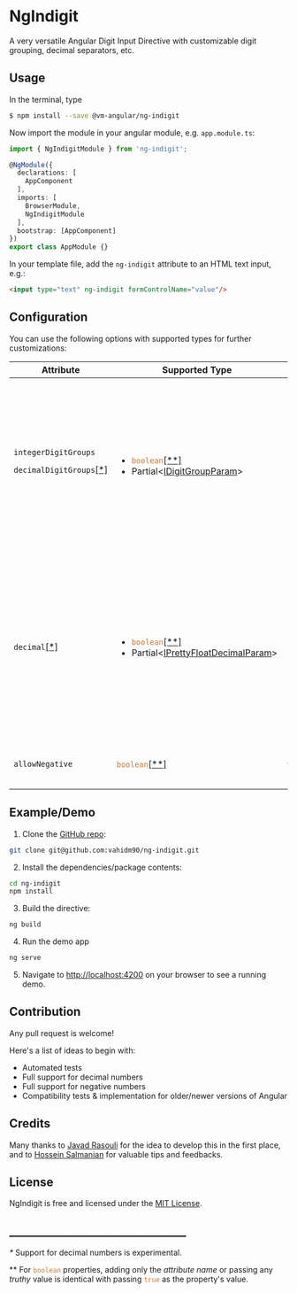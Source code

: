# NgIndigit

A very versatile Angular Digit Input Directive with customizable digit grouping, decimal separators, etc.

## Usage

In the terminal, type

```bash
$ npm install --save @vm-angular/ng-indigit
```

Now import the module in your angular module, e.g. ``app.module.ts``:

```ts
import { NgIndigitModule } from 'ng-indigit';

@NgModule({
  declarations: [
    AppComponent
  ],
  imports: [
    BrowserModule,
    NgIndigitModule
  ],
  bootstrap: [AppComponent]
})
export class AppModule {}
```

In your template file, add the ``ng-indigit`` attribute to an HTML text input, e.g.:

```html
<input type="text" ng-indigit formControlName="value"/>
```

## Configuration

You can use the following options with supported types for further customizations:

<table>
<thead>
<tr>
<th>Attribute</th>
<th>Supported Type</th>
<th>Default</th>
<th>Description</th>
</tr>
</thead>
<tbody>
<tr>
<td>
<code>integerDigitGroups</code>


<code>decimalDigitGroups</code><a href="#footnote-1" style="line-height: 0">[*]</a>
</td>
<td>
<ul>
<li><code style="color: #CC7832;">boolean</code><a href="#footnote-2" style="line-height: 0">[**]</a></li>
<li>Partial<<a href="docs/data-types.md#IDigitGroupParam" target="_blank">IDigitGroupParam</a>></li>
</ul>
</td>
<td>
<ul>
<li>if unset
<pre>
<span style="color: #CC7832;">false</span>
</pre>
</li>
<li>if set <code style="color: #CC7832;">true</code>
<pre>
{
 <span style="color: #9876AA;">groupSize</span>: <span style="color: #6897BB;">3</span>,
 <span style="color: #9876AA;">delimiter</span>: <span style="color: #6A8759;">' '</span> // (white space)
}
// <b>you can override each property</b>
</pre>
</li>
</ul>
</td>
<td style="vertical-align: top;">
<b>Set digit grouping parameters for integer and decimal<a href="#footnote-1" style="line-height: 0">[*]</a> parts of a number.</b> 

You can set __the groups' delimiter character__ and/or the __group size__.

</td>
</tr>
<tr>
<td>
<code>decimal</code><a href="#footnote-1" style="line-height: 0">[*]</a>
</td>
<td>
<ul>
<li><code style="color: #CC7832;">boolean</code><a href="#footnote-2" style="line-height: 0">[**]</a></li>
<li>Partial<<a href="docs/data-types.md#IPrettyFloatDecimalParam" target="_blank">IPrettyFloatDecimalParam</a>></li>
</ul>
</td>
<td>
<ul>
<li>if unset
<pre>
<span style="color: #CC7832;">false</span>
</pre>
</li>
<li>if set <code style="color: #CC7832;">true</code>
<pre>
{
 <span style="color: #9876AA;">floatPoint</span>: <span style="color: #6A8759;">'.'</span>, // dot
 <span style="color: #9876AA;">minDigitCount</span>: <span style="color: #6897BB;">0</span>,
 <span style="color: #9876AA;">maxDigitCount</span>: <span style="color: #6897BB;">-1</span>
}
// <b>you can override each property</b>
</pre>
</li>
</ul>
</td>
<td style="vertical-align: top;">
<b>Set parameters for decimal numbers<a href="#footnote-1" style="line-height: 0">[*]</a>.</b>

You can set __the decimal separator (float point character)__, and/or __minimum / maximum number of decimal digits__.

</td>
</tr>
<tr>
<td>
<code style="line-height: 5">allowNegative</code>
</td>
<td>
<code style="color: #CC7832;">boolean</code><a href="#footnote-2" style="line-height: 0">[**]</a>
</td>
<td>
<code style="color: #CC7832;">false</code>
</td>
<td style="vertical-align: top;">
<b>Toggle support for negative numbers.</b>
</td>
</tr>
</tbody>
</table>

## Example/Demo

1. Clone the [GitHub repo](https://github.com/vahidm90/ng-indigit):

```bash
git clone git@github.com:vahidm90/ng-indigit.git
```

2. Install the dependencies/package contents:

```bash
cd ng-indigit
npm install
```

3. Build the directive:

```bash
ng build
```

4. Run the demo app

```bash
ng serve
```

5. Navigate to [http://localhost:4200](http://localhost:4200) on your browser to see a running demo.

## Contribution

Any pull request is welcome!

Here's a list of ideas to begin with:

* Automated tests
* Full support for decimal numbers
* Full support for negative numbers
* Compatibility tests & implementation for older/newer versions of Angular

## Credits

Many thanks to [Javad Rasouli](https://github.com/JavadRasouli) for the idea to develop this in the first place, and
to [Hossein Salmanian](https://github.com/HosseinSalmanian) for valuable tips and feedbacks.

## License

NgIndigit is free and licensed under the [MIT License](./LICENSE).

## ________________________________

<span id="footnote-1" style="line-height: 0">_*_</span> Support for decimal numbers is experimental.

<span id="footnote-2" style="line-height: 0">**</span> For <code><span style="color: #CC7832;">boolean</span></code>
properties, adding only the _attribute name_ or passing any _truthy_ value is identical with
passing <code><span style="color: #CC7832;">true</span></code> as the property's value.
